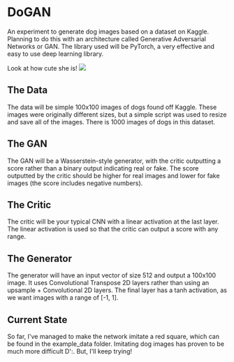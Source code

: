 # DoGAN

An experiment to generate dog images based on a dataset on Kaggle. Planning to do this with an architecture called Generative Adversarial Networks or GAN. The library used will be PyTorch, a very effective and easy to use deep learning library.

Look at how cute she is!
<img src='https://upload.wikimedia.org/wikipedia/commons/5/51/Lucy_the_Dog_at_The_Green%2C_Town_Square_Las_Vegas.jpg'>

## The Data

The data will be simple 100x100 images of dogs found off Kaggle. These images were originally different sizes, but a simple script was used to resize and save all of the images. There is 1000 images of dogs in this dataset.

## The GAN

The GAN will be a Wasserstein-style generator, with the critic outputting a score rather than a binary output indicating real or fake.
The score outputted by the critic should be higher for real images and lower for fake images (the score includes negative numbers).

## The Critic

The critic will be your typical CNN with a linear activation at the last layer. The linear activation is used so that the critic can output a score with any range.

## The Generator

The generator will have an input vector of size 512 and output a 100x100 image. It uses Convolutional Transpose 2D layers rather than using an upsample + Convolutional 2D layers. The final layer has a tanh activation, as we want images with a range of [-1, 1].

## Current State

So far, I've managed to make the network imitate a red square, which can be found in the example_data folder. Imitating dog images has proven to be much more difficult D':. But, I'll keep trying!